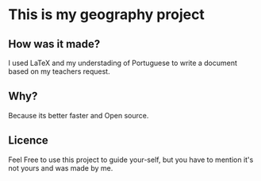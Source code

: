 # This is my geography project
## How was it made?
I used LaTeX and my understading of Portuguese to write a document based on my teachers request.
## Why?
Because its better faster and Open source.
## Licence
Feel Free to use this project to guide your-self, but you have to mention it's not yours and was made by me.
